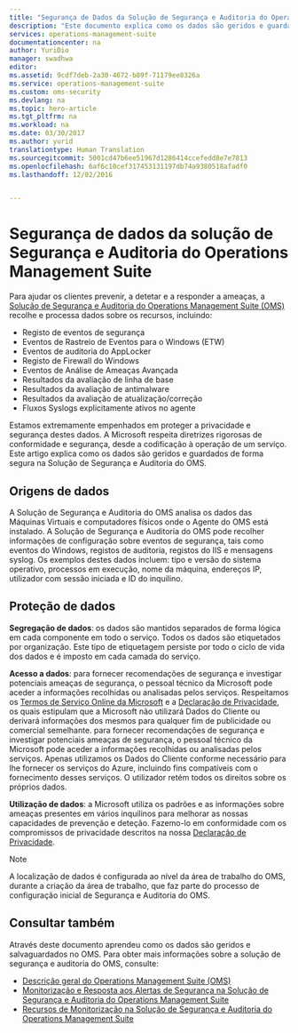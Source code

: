 ```yaml
---
title: "Segurança de Dados da Solução de Segurança e Auditoria do Operations Management Suite | Microsoft Docs"
description: "Este documento explica como os dados são geridos e guardados de forma segura no Operations Management Suite Security e na Solução de Segurança e Auditoria."
services: operations-management-suite
documentationcenter: na
author: YuriDio
manager: swadhwa
editor: 
ms.assetid: 9cdf7deb-2a30-4672-b89f-71179ee8326a
ms.service: operations-management-suite
ms.custom: oms-security
ms.devlang: na
ms.topic: hero-article
ms.tgt_pltfrm: na
ms.workload: na
ms.date: 03/30/2017
ms.author: yurid
translationtype: Human Translation
ms.sourcegitcommit: 5001cd47b6ee51967d1286414ccefedd8e7e7813
ms.openlocfilehash: 6af6c10cef317453131197db74a9380518afadf0
ms.lasthandoff: 12/02/2016


---
```

# <a name="operations-management-suite-security-and-audit-solution-data-security"></a>Segurança de dados da solução de Segurança e Auditoria do Operations Management Suite
Para ajudar os clientes prevenir, a detetar e a responder a ameaças, a [Solução de Segurança e Auditoria do Operations Management Suite  (OMS)](operations-management-suite-overview.md) recolhe e processa dados sobre os recursos, incluindo:

* Registo de eventos de segurança
* Eventos de Rastreio de Eventos para o Windows (ETW)
* Eventos de auditoria do AppLocker
* Registo de Firewall do Windows
* Eventos de Análise de Ameaças Avançada
* Resultados da avaliação de linha de base
* Resultados da avaliação de antimalware
* Resultados da avaliação de atualização/correção
* Fluxos Syslogs explicitamente ativos no agente

Estamos extremamente empenhados em proteger a privacidade e segurança destes dados. A Microsoft respeita diretrizes rigorosas de conformidade e segurança, desde a codificação à operação de um serviço.
Este artigo explica como os dados são geridos e guardados de forma segura na Solução de Segurança e Auditoria do OMS.

## <a name="data-sources"></a>Origens de dados
A Solução de Segurança e Auditoria do OMS analisa os dados das Máquinas Virtuais e computadores físicos onde o Agente do OMS está instalado. A Solução de Segurança e Auditoria do OMS pode recolher informações de configuração sobre eventos de segurança, tais como eventos do Windows, registos de auditoria, registos do IIS e mensagens syslog. Os exemplos destes dados incluem: tipo e versão do sistema operativo, processos em execução, nome da máquina, endereços IP, utilizador com sessão iniciada e ID do inquilino.  

## <a name="data-protection"></a>Proteção de dados
**Segregação de dados**: os dados são mantidos separados de forma lógica em cada componente em todo o serviço. Todos os dados são etiquetados por organização. Este tipo de etiquetagem persiste por todo o ciclo de vida dos dados e é imposto em cada camada do serviço. 

**Acesso a dados**: para fornecer recomendações de segurança e investigar potenciais ameaças de segurança, o pessoal técnico da Microsoft pode aceder a informações recolhidas ou analisadas pelos serviços. Respeitamos os [Termos de Serviço Online da Microsoft](http://www.microsoftvolumelicensing.com/DocumentSearch.aspx?Mode=3&DocumentTypeId=31) e a [Declaração de Privacidade](https://www.microsoft.com/privacystatement/en-us/OnlineServices/Default.aspx), os quais estipulam que a Microsoft não utilizará Dados do Cliente ou derivará informações dos mesmos para qualquer fim de publicidade ou comercial semelhante. para fornecer recomendações de segurança e investigar potenciais ameaças de segurança, o pessoal técnico da Microsoft pode aceder a informações recolhidas ou analisadas pelos serviços. Apenas utilizamos os Dados do Cliente conforme necessário para lhe fornecer os serviços do Azure, incluindo fins compatíveis com o fornecimento desses serviços. O utilizador retém todos os direitos sobre os próprios dados.

**Utilização de dados**: a Microsoft utiliza os padrões e as informações sobre ameaças presentes em vários inquilinos para melhorar as nossas capacidades de prevenção e deteção. Fazemo-lo em conformidade com os compromissos de privacidade descritos na nossa [Declaração de Privacidade](https://www.microsoft.com/privacystatement/en-us/OnlineServices/Default.aspx).

> [!NOTE]
> A localização de dados é configurada ao nível da área de trabalho do OMS, durante a criação da área de trabalho, que faz parte do processo de configuração inicial de Segurança e Auditoria do OMS.
> 
> 

## <a name="see-also"></a>Consultar também
Através deste documento aprendeu como os dados são geridos e salvaguardados no OMS. Para obter mais informações sobre a solução de segurança e auditoria do OMS, consulte:

* [Descrição geral do Operations Management Suite (OMS)](operations-management-suite-overview.md)
* [Monitorização e Resposta aos Alertas de Segurança na Solução de Segurança e Auditoria do Operations Management Suite](oms-security-responding-alerts.md)
* [Recursos de Monitorização na Solução de Segurança e Auditoria do Operations Management Suite](oms-security-monitoring-resources.md)


